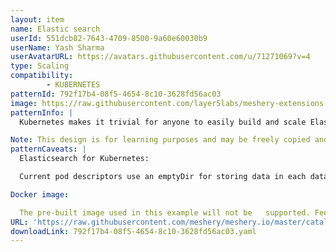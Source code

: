 ```yaml
---
layout: item
name: Elastic search
userId: 551dcb82-7643-4709-8500-9a60e60030b9
userName: Yash Sharma
userAvatarURL: https://avatars.githubusercontent.com/u/71271069?v=4
type: Scaling
compatibility: 
        - KUBERNETES
patternId: 792f17b4-08f5-4654-8c10-3628fd56ac03
image: https://raw.githubusercontent.com/layer5labs/meshery-extensions-packages/master/action-assets/design-assets/792f17b4-08f5-4654-8c10-3628fd56ac03.png
patternInfo: |
  Kubernetes makes it trivial for anyone to easily build and scale Elasticsearch clusters. Here, you'll find how to do so. Current Elasticsearch version is 5.6.2.

Note: This design is for learning purposes and may be freely copied and distributed.
patternCaveats: |
  Elasticsearch for Kubernetes:

  Current pod descriptors use an emptyDir for storing data in each data node container. This is meant to be for the sake of simplicity and should be adapted according to your storage needs.

Docker image:

  The pre-built image used in this example will not be   supported. Feel free to fork to fit your own needs, but keep in mind that you will need to change Kubernetes descriptors accordingly.
URL: 'https://raw.githubusercontent.com/meshery/meshery.io/master/catalog/792f17b4-08f5-4654-8c10-3628fd56ac03.yaml'
downloadLink: 792f17b4-08f5-4654-8c10-3628fd56ac03.yaml
---
```

